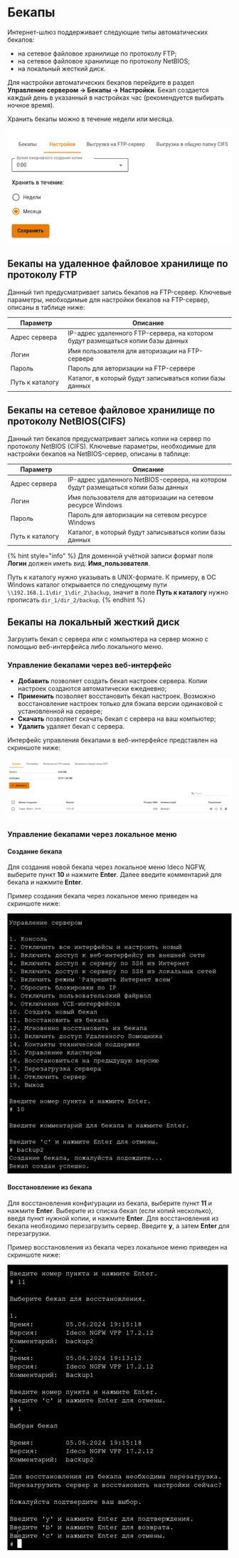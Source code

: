# Бекапы

Интернет-шлюз поддерживает следующие типы автоматических бекапов:

* на сетевое файловое хранилище по протоколу FTP;
* на сетевое файловое хранилище по протоколу NetBIOS;
* на локальный жесткий диск.

Для настройки автоматических бекапов перейдите в раздел **Управление сервером -> Бекапы -> Настройки**. Бекап создается каждый день в указанный в настройках час (рекомендуется выбирать ночное время).

Хранить бекапы можно в течение недели или месяца.

![](/.gitbook/assets/backup.png)

## Бекапы на удаленное файловое хранилище по протоколу FTP

Данный тип предусматривает запись бекапов на FTP-сервер. Ключевые параметры, необходимые для настройки бекапов на FTP-сервер, описаны в таблице ниже:

<table>
<thead>
<tr>
<th width="115">Параметр</th>
<th>Описание</th>
</tr>
</thead>
<tbody>
<tr>
<td>Адрес сервера</td>
<td>IP-адрес удаленного FTP-сервера, на котором будут размещаться копии базы данных</td>
</tr>
<tr>
<td>Логин</td>
<td>Имя пользователя для авторизации на FTP-сервере</td>
</tr>
<tr>
<td>Пароль</td>
<td>Пароль для авторизации на FTP-сервере</td>
</tr>
<tr>
<td>Путь к каталогу</td>
<td>Каталог, в который будут записываться копии базы данных</td>
</tr>
</tbody>
</table>

## Бекапы на сетевое файловое хранилище по протоколу NetBIOS(CIFS)

Данный тип бекапов предусматривает запись копии на сервер по протоколу NetBIOS (CIFS). Ключевые параметры, необходимые для настройки бекапов на NetBIOS-сервер, описаны в таблице:

<table>
<thead>
<tr>
<th width="115">Параметр</th>
<th>Описание</th>
</tr>
</thead>
<tbody>
<tr>
<td>Адрес сервера</td>
<td>IP-адрес удаленного NetBIOS-сервера, на котором будут размещаться копии базы данных</td>
</tr>
<tr>
<td>Логин</td>
<td>Имя пользователя для авторизации на сетевом ресурсе Windows</td>
</tr>
<tr>
<td>Пароль</td>
<td>Пароль для авторизации на сетевом ресурсе Windows</td>
</tr>
<tr>
<td>Путь к каталогу</td>
<td>Каталог, в который будут записываться копии базы данных</td>
</tr>
</tbody>
</table>

{% hint style="info" %}
Для доменной учётной записи формат поля **Логин** должен иметь вид: **Имя\_пользователя**. 

Путь к каталогу нужно указывать в UNIX-формате. К примеру, в ОС Windows каталог открывается по следующему пути `\\192.168.1.1\dir_1\dir_2\backup`, значит в поле **Путь к каталогу** нужно прописать `dir_1/dir_2/backup`.
{% endhint %}

## Бекапы на локальный жесткий диск

Загрузить бекап с сервера или с компьютера на сервер можно с помощью веб-интерфейса либо локального меню.

### Управление бекапами через веб-интерфейс

* **Добавить** позволяет создать бекап настроек сервера. Копии настроек создаются автоматически ежедневно;
* **Применить** позволяет восстановить бекап настроек. Возможно восстановление настроек только для бэкапа версии одинаковой с установленной на сервере;
* **Скачать** позволяет скачать бекап с сервера на ваш компьютер;
* **Удалить** удаляет бекап с сервера.

Интерфейс управления бекапами в веб-интерфейсе представлен на скриншоте ниже:

![](/.gitbook/assets/backup1.png)

### Управление бекапами через локальное меню

#### Cоздание бекапа

Для создания новой бекапа через локальное меню Ideco NGFW, выберите пункт **10** и нажмите **Enter**. Далее введите комментарий для бекапа и нажмите **Enter**.

Пример создания бекапа через локальное меню приведен на скриншоте ниже:

![](/.gitbook/assets/backup2.png)

#### Восстановление из бекапа

Для восстановления конфигурации из бекапа, выберите пункт **11** и нажмите **Enter**. Выберите из списка бекап (если копий несколько), введя пункт нужной копии, и нажмите **Enter**. Для восстановления из бекапа необходимо перезагрузить сервер. Введите **y**, а затем **Enter** для перезагрузки.

Пример восстановления из бекапа через локальное меню приведен на скриншоте ниже:

![](/.gitbook/assets/backup3.png)
